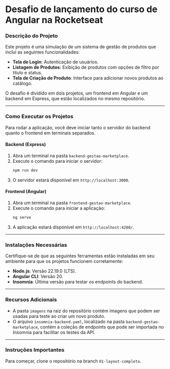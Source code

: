 # Desafio de lançamento do curso de Angular na Rocketseat

### Descrição do Projeto

Este projeto é uma simulação de um sistema de gestão de produtos que inclui as seguintes funcionalidades:

* **Tela de Login**: Autenticação de usuários.
* **Listagem de Produtos**: Exibição de produtos com opções de filtro por título e status.
* **Tela de Criação de Produto**: Interface para adicionar novos produtos ao catálogo.

O desafio é dividido em dois projetos, um frontend em Angular e um backend em Express, que estão localizados no mesmo repositório.

---

### Como Executar os Projetos

Para rodar a aplicação, você deve iniciar tanto o servidor do backend quanto o frontend em terminais separados.

#### Backend (Express)

1.  Abra um terminal na pasta `backend-gestao-marketplace`.
2.  Execute o comando para iniciar o servidor:
    ```bash
    npm run dev
    ```
3.  O servidor estará disponível em `http://localhost:3000`.

#### Frontend (Angular)

1.  Abra um terminal na pasta `frontend-gestao-marketplace`.
2.  Execute o comando para iniciar a aplicação:
    ```bash
    ng serve
    ```
3.  A aplicação estará disponível em `http://localhost:4200/`.

---

### Instalações Necessárias

Certifique-se de que as seguintes ferramentas estão instaladas em seu ambiente para que os projetos funcionem corretamente:

* **Node.js**: Versão 22.19.0 (LTS).
* **Angular CLI**: Versão 20.
* **Insomnia**: Última versão para testar os endpoints do backend.

---

### Recursos Adicionais

* A pasta `imagens` na raiz do repositório contém imagens que podem ser usadas para teste ao criar um novo produto.
* O arquivo `insomnia-backend.yaml`, localizado na pasta `backend-gestao-marketplace`, contém a coleção de endpoints que pode ser importada no Insomnia para facilitar os testes da API.

---

### **Instruções Importantes**

Para começar, clone o repositório na branch `01-layout-completo`.